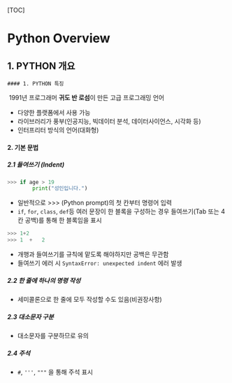 [TOC]

# Python Overview

## 1. PYTHON 개요

	#### 1. PYTHON 특징

​	1991년 프로그래머 **귀도 반 로섬**이 만든 고급 프로그래밍 언어

* 다양한 플랫폼에서 사용 가능
* 라이브러리가 풍부(인공지능, 빅데이터 분석, 데이터사이언스, 시각화 등)
* 인터프리터 방식의 언어(대화형)



#### 2. 기본 문법

##### 2.1 들여쓰기 (Indent)

```python
>>> if age > 19
	    print("성인입니다.")
```

* 일반적으로 >>> (Python prompt)의 첫 칸부터 명령어 입력
* `if`, `for`, `class`, `def`등 여러 문장이 한 블록을 구성하는 경우 들여쓰기(Tab 또는 4칸 공백)를 통해 한 블록임을 표시

```python
>>> 1+2
>>> 1  +   2
```

* 개행과 들여쓰기를 규칙에 맡도록 해야하지만 공백은 무관함
* 들여쓰기 에러 시 `SyntaxError: unexpected indent` 에러 발생



##### 2.2 한 줄에 하나의 명령 작성

* 세미콜론으로 한 줄에 모두 작성할 수도 있음(비권장사항)



##### 2.3 대소문자 구분

* 대소문자를 구분하므로 유의



##### 2.4 주석

* `#`, `'''`, `"""` 을 통해 주석 표시
